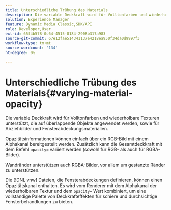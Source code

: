 ```yaml
---
title: Unterschiedliche Trübung des Materials
description: Die variable Deckkraft wird für Volltonfarben und wiederholbare Texturen unterstützt, die auf überlappende Objekte angewendet werden, sowie für Abziehbilder und Fensterabdeckungsmaterialien.
solution: Experience Manager
feature: Dynamic Media Classic,SDK/API
role: Developer,User
exl-id: 65f4b578-0c64-4515-8184-2908b317a983
source-git-commit: 67e12fae514341137e4218ea950f34da0d9997f3
workflow-type: tm+mt
source-wordcount: '134'
ht-degree: 0%

---
```


# Unterschiedliche Trübung des Materials{#varying-material-opacity}

Die variable Deckkraft wird für Volltonfarben und wiederholbare Texturen unterstützt, die auf überlappende Objekte angewendet werden, sowie für Abziehbilder und Fensterabdeckungsmaterialien.

Opazitätsinformationen können einfach über ein RGB-Bild mit einem Alphakanal bereitgestellt werden. Zusätzlich kann die Gesamtdeckkraft mit dem Befehl `opacity=` variiert werden (sowohl für RGB- als auch für RGBA-Bilder).

Wandränder unterstützen auch RGBA-Bilder, vor allem um gestanzte Ränder zu unterstützen.

Die [!DNL vnw] Dateien, die Fensterabdeckungen definieren, können einen Opazitätskanal enthalten. Es wird vom Renderer mit dem Alphakanal der wiederholbaren Textur und dem `opacity=` Wert kombiniert, um eine vollständige Palette von Deckkrafteffekten für schiere und durchsichtige Fensterbehandlungen zu bieten.

